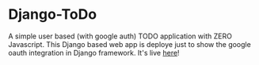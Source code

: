# Django-ToDo
A simple user based (with google auth) TODO application with ZERO Javascript.
This Django based web app is deploye just to show the google oauth integration in  Django framework.
It's live [here](https://django-todo-spqw.herokuapp.com/)!
